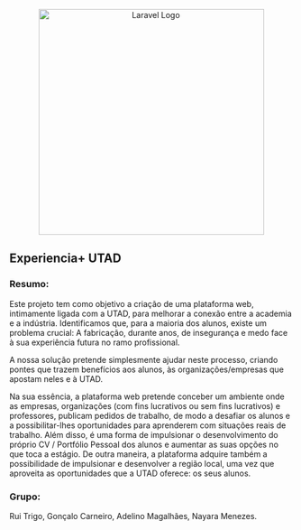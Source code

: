 <p align="center"><a href="https://laravel.com" target="_blank"><img src="https://raw.githubusercontent.com/laravel/art/master/logo-lockup/5%20SVG/2%20CMYK/1%20Full%20Color/laravel-logolockup-cmyk-red.svg" width="400" alt="Laravel Logo"></a></p>

## Experiencia+ UTAD

### Resumo:
Este projeto tem como objetivo a criação de uma plataforma web, intimamente ligada com a UTAD, para melhorar a conexão entre a academia e a indústria. Identificamos que, para a maioria dos alunos, existe um problema crucial: A fabricação, durante anos, de insegurança e medo face à sua experiência futura no ramo profissional.

A nossa solução pretende simplesmente ajudar neste processo, criando pontes que trazem benefícios aos alunos, às organizações/empresas que apostam neles e à UTAD.

Na sua essência, a plataforma web pretende conceber um ambiente onde as empresas, organizações (com fins lucrativos ou sem fins lucrativos) e professores, publicam pedidos de trabalho, de modo a desafiar os alunos e a possibilitar-lhes oportunidades para aprenderem com situações reais de trabalho. Além disso, é uma forma de impulsionar o desenvolvimento do próprio CV / Portfólio Pessoal dos alunos e aumentar as suas opções no que toca a estágio. De outra maneira, a plataforma adquire também a possibilidade de impulsionar e desenvolver a região local, uma vez que aproveita as oportunidades que a UTAD oferece: os seus alunos.

### Grupo:
Rui Trigo, Gonçalo Carneiro, Adelino Magalhães, Nayara Menezes. 
